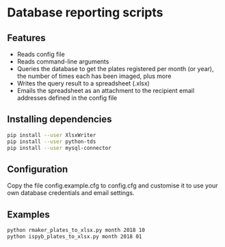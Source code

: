# Database reporting scripts

## Features

- Reads config file
- Reads command-line arguments
- Queries the database to get the plates registered per month (or year), the number of times each has been imaged, plus more
- Writes the query result to a spreadsheet (.xlsx)
- Emails the spreadsheet as an attachment to the recipient email addresses defined in the config file

## Installing dependencies

```bash
pip install --user XlsxWriter
pip install --user python-tds
pip install --user mysql-connector
```

## Configuration

Copy the file config.example.cfg to config.cfg and customise it to use your own database credentials and email settings.

## Examples

```bash
python rmaker_plates_to_xlsx.py month 2018 10
python ispyb_plates_to_xlsx.py month 2018 01
```
